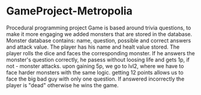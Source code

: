 # GameProject-Metropolia
Procedural programming project
Game is based around trivia questions, to make it more engaging we added monsters that are stored in the database. Monster database contains: name, question, possible and correct answers and attack value. 
The player has his name and healt value stored. The player rolls the dice and faces the corresponding monster. If he answers the monster's question correctly, he pasess without loosing life and gets 1p, if not - monster attacks. upon gaining 5p, we go to lvl2, where we have to face harder monsters with the same logic. getting 12 points allows us to face the big bad guy with only one question. If answered incorrectly the player is "dead" otherwise he wins the game.

